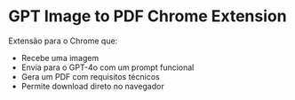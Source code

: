# GPT Image to PDF Chrome Extension

Extensão para o Chrome que:

- Recebe uma imagem
- Envia para o GPT-4o com um prompt funcional
- Gera um PDF com requisitos técnicos
- Permite download direto no navegador